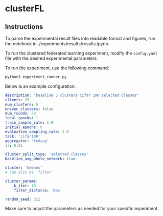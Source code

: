 # clusterFL

## Instructions

To parse the experimental result files into readable format and figures, run the notebook in ./experiments/results/results.ipynb. 

To run the clustered federated learning experiment, modify the `config.yaml` file with the desired experimental parameters.

To run the experiment, use the following command:

```bash
python3 experiment_runner.py 
```

 Below is an example configuration:
```yaml
description: "baseline 5 clusters cifar 100 selected classes"
clients: 25
num_clusters: 5
uneven_clusters: false
num_rounds: 50
local_epochs: 1
train_sample_rate: 1.0
initial_epochs: 0
evaluation_sampling_rate: 1.0
task: 'cifar100'
aggregator: 'fedavg'
lr: 0.01

cluster_split_type: 'selected_classes'
baseline_avg_whole_network: true

cluster: 'kmeans'
# can also be 'filter'

cluster_params:
    k_iter: 10
    filter_distance: 'max'

random_seed: 322
```

Make sure to adjust the parameters as needed for your specific experiment.
